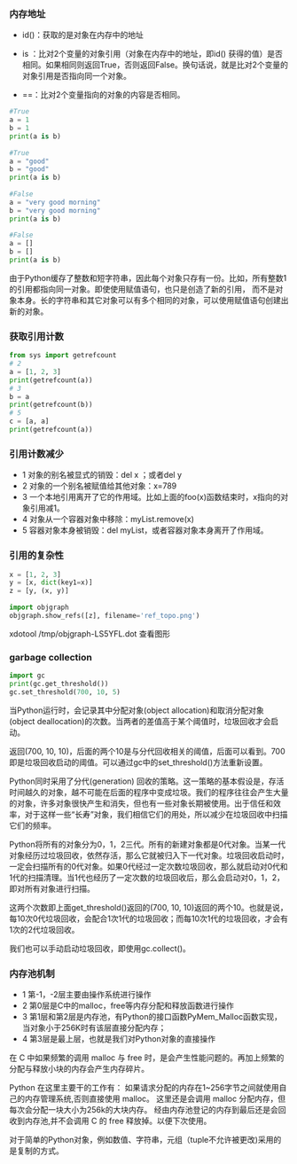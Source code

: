 ### 内存地址
* id()：获取的是对象在内存中的地址

* is ：比对2个变量的对象引用（对象在内存中的地址，即id() 获得的值）是否相同。如果相同则返回True，否则返回False。换句话说，就是比对2个变量的对象引用是否指向同一个对象。

* ==：比对2个变量指向的对象的内容是否相同。

```python
#True
a = 1
b = 1
print(a is b)
 
#True
a = "good"
b = "good"
print(a is b)
 
#False
a = "very good morning"
b = "very good morning"
print(a is b)
 
#False
a = []
b = []
print(a is b)
```
由于Python缓存了整数和短字符串，因此每个对象只存有一份。比如，所有整数1的引用都指向同一对象。即使使用赋值语句，也只是创造了新的引用， 而不是对象本身。长的字符串和其它对象可以有多个相同的对象，可以使用赋值语句创建出新的对象。

###  获取引用计数
```python
from sys import getrefcount
# 2 
a = [1, 2, 3]
print(getrefcount(a))
# 3 
b = a
print(getrefcount(b))
# 5
c = [a, a]
print(getrefcount(a))
```

### 引用计数减少

* 1 对象的别名被显式的销毁：del x ；或者del y
* 2 对象的一个别名被赋值给其他对象：x=789
* 3 一个本地引用离开了它的作用域。比如上面的foo(x)函数结束时，x指向的对象引用减1。
* 4 对象从一个容器对象中移除：myList.remove(x)
* 5 容器对象本身被销毁：del myList，或者容器对象本身离开了作用域。


### 引用的复杂性
```python
x = [1, 2, 3]
y = [x, dict(key1=x)]
z = [y, (x, y)]
 
import objgraph
objgraph.show_refs([z], filename='ref_topo.png')
```
xdotool /tmp/objgraph-LS5YFL.dot 查看图形

### garbage collection
```python
import gc
print(gc.get_threshold())
gc.set_threshold(700, 10, 5)
```
当Python运行时，会记录其中分配对象(object allocation)和取消分配对象(object deallocation)的次数。当两者的差值高于某个阈值时，垃圾回收才会启动。

返回(700, 10, 10)，后面的两个10是与分代回收相关的阈值，后面可以看到。700即是垃圾回收启动的阈值。可以通过gc中的set_threshold()方法重新设置。

Python同时采用了分代(generation) 回收的策略。这一策略的基本假设是，存活时间越久的对象，越不可能在后面的程序中变成垃圾。我们的程序往往会产生大量的对象，许多对象很快产生和消失，但也有一些对象长期被使用。出于信任和效率，对于这样一些“长寿”对象，我们相信它们的用处，所以减少在垃圾回收中扫描它们的频率。

Python将所有的对象分为0，1，2三代。所有的新建对象都是0代对象。当某一代对象经历过垃圾回收，依然存活，那么它就被归入下一代对象。垃圾回收启动时，一定会扫描所有的0代对象。如果0代经过一定次数垃圾回收，那么就启动对0代和1代的扫描清理。当1代也经历了一定次数的垃圾回收后，那么会启动对0，1，2，即对所有对象进行扫描。

这两个次数即上面get_threshold()返回的(700, 10, 10)返回的两个10。也就是说，每10次0代垃圾回收，会配合1次1代的垃圾回收；而每10次1代的垃圾回收，才会有1次的2代垃圾回收。

我们也可以手动启动垃圾回收，即使用gc.collect()。

### 内存池机制
* 1 第-1，-2层主要由操作系统进行操作
* 2 第0层是C中的malloc，free等内存分配和释放函数进行操作
* 3 第1层和第2层是内存池，有Python的接口函数PyMem_Malloc函数实现，当对象小于256K时有该层直接分配内存；
* 4 第3层是最上层，也就是我们对Python对象的直接操作

在 C 中如果频繁的调用 malloc 与 free 时，是会产生性能问题的。再加上频繁的分配与释放小块的内存会产生内存碎片。

Python 在这里主要干的工作有：
如果请求分配的内存在1~256字节之间就使用自己的内存管理系统,否则直接使用 malloc。
这里还是会调用 malloc 分配内存，但每次会分配一块大小为256k的大块内存。
经由内存池登记的内存到最后还是会回收到内存池,并不会调用 C 的 free 释放掉。以便下次使用。

对于简单的Python对象，例如数值、字符串，元组（tuple不允许被更改)采用的是复制的方式。
